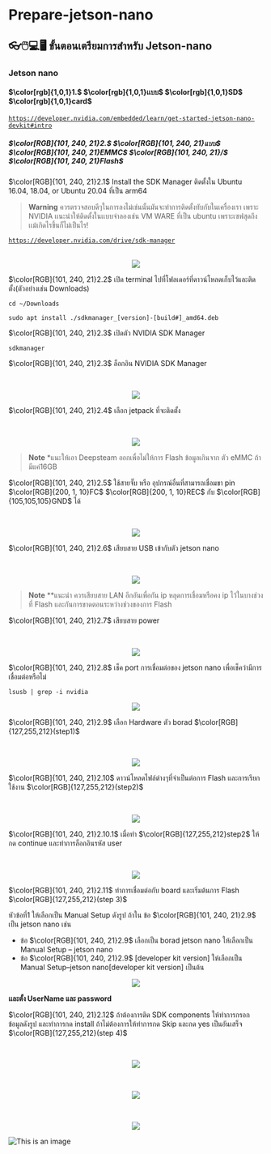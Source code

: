# Prepare-jetson-nano
## 👓🖱️💻🖥️ ขั้นตอนเตรียมการสำหรับ Jetson-nano
### Jetson nano
#### $\color[rgb]{1,0,1}1.$ $\color[rgb]{1,0,1}เเบบ$ $\color[rgb]{1,0,1}SD$ $\color[rgb]{1,0,1}card$
<code>https://developer.nvidia.com/embedded/learn/get-started-jetson-nano-devkit#intro</code>
##### $\color[RGB]{101, 240, 21}2.$ $\color[RGB]{101, 240, 21}แบบ$ $\color[RGB]{101, 240, 21}EMMC$ $\color[RGB]{101, 240, 21}/$ $\color[RGB]{101, 240, 21}Flash$
<p>$\color[RGB]{101, 240, 21}2.1$ Install the SDK Manager ติดตั้งใน Ubuntu 16.04, 18.04, or Ubuntu 20.04 ที่เป็น arm64</p>

> **Warning**
> ควรตรวจสอบดีๆในการลงไม่เช่นนั้นมันจะทำการติดตั้งทับกับในเครื่องเรา เพราะ NVIDIA เเนะนำให้ติดตั้งในเเบบจำลองเช่น VM WARE ที่เป็น ubuntu เพราะเซฟสุดถึงเเม้เกิดไรขึ้นก็ไม่เป็นไร!

<a href="https://developer.nvidia.com/drive/sdk-manager"><code>https://developer.nvidia.com/drive/sdk-manager</code></a>
<br><br>
<p align="center">
  <img src="img/1.png" />
</p>
<p>$\color[RGB]{101, 240, 21}2.2$ เปิด terminal ไปที่โฟลเดอร์ที่ดาวน์โหลดเก็บไว้และติดตั้ง(ตัวอย่างเช่น Downloads)</p>

```
cd ~/Downloads
```
```
sudo apt install ./sdkmanager_[version]-[build#]_amd64.deb
```
<p>$\color[RGB]{101, 240, 21}2.3$ เปิดตัว NVIDIA SDK Manager </p>
  
```
sdkmanager
```
<p>$\color[RGB]{101, 240, 21}2.3$ ล็อกอิน NVIDIA SDK Manager</p>
<br>
<p align="center">
  <img src="img/2.png" />
</p>

<p>$\color[RGB]{101, 240, 21}2.4$ เลือก jetpack ที่จะติดตั้ง</p>
<br>
<p align="center">
  <img src="img/3.png" />
</p>

> **Note**
> *แนะให้เอา Deepsteam ออกเพื่อไม่ให้การ Flash ข้อมูลเกินจาก ตัว eMMC ถ้ามีแค่16GB 
<p>$\color[RGB]{101, 240, 21}2.5$ ใช้สายจั๊บ หรือ อุปกรณ์อื่นที่สามารถเชื่อมขา pin $\color[RGB]{200, 1, 10}FC$ $\color[RGB]{200, 1, 10}REC$ กับ $\color[RGB]{105,105,105}GND$ ได้
</p>
<br>
<p align="center">
  <img src="img/4.png" />
</p>
<p>$\color[RGB]{101, 240, 21}2.6$ เสียบสาย USB เข้ากับตัว jetson nano </p>
<br>
<p align="center">
  <img src="img/5.png" />
</p>

> **Note**
> **แนะนำ ควรเสียบสาย LAN อีกอันเพื่อกัน ip หลุดการเชื่อมหรือคง ip ไว้ในบางช่วงที่ Flash และกันการขาดตอนระหว่างช่วงของการ Flash
<p>$\color[RGB]{101, 240, 21}2.7$ เสียบสาย power </p>
<br>
<p align="center">
  <img src="img/6.png" />
</p>
<p>$\color[RGB]{101, 240, 21}2.8$ เช็ค port การเชื่อมต่อของ jetson nano เพื่อเช็คว่ามีการเชื่อมต่อหรือไม่</p>

```
lsusb | grep -i nvidia
```
<p align="center">
  <img src="img/7.png" />
</p>
<p>$\color[RGB]{101, 240, 21}2.9$ เลือก Hardware ตัว borad $\color[RGB]{127,255,212}(step1)$</p>
<br>
<p align="center">
  <img src="img/8.png" />
</p>
<p>$\color[RGB]{101, 240, 21}2.10$ ดาวน์โหลดไฟล์ต่างๆที่จำเป็นต่อการ Flash และการเรียกใช้งาน $\color[RGB]{127,255,212}(step2)$</p>
<br>
<p align="center">
  <img src="img/9.png" />
</p>
<p>$\color[RGB]{101, 240, 21}2.10.1$ เมื่อทำ $\color[RGB]{127,255,212}step2$ ให้กด continue และทำการล็อกอินรหัส user</p>
<br>
<p align="center">
  <img src="img/10.png" />
</p>
<p>$\color[RGB]{101, 240, 21}2.11$ ทำการเชื่อมต่อกับ board และเริ่มต้นการ Flash $\color[RGB]{127,255,212}(step 3)$</p>
<p>  หัวข้อที่1 ให้เลือกเป็น Manual Setup ดังรูป ถ้าใน ข้อ $\color[RGB]{101, 240, 21}2.9$ เป็น jetson nano เช่น </p>

- ข้อ $\color[RGB]{101, 240, 21}2.9$ เลือกเป็น borad jetson nano ให้เลือกเป็น Manual Setup – jetson nano
- ข้อ $\color[RGB]{101, 240, 21}2.9$ [developer kit version] ให้เลือกเป็น Manual Setup–jetson nano[developer kit version] เป็นต้น

<p align="center">
  <img src="img/11.png" />
</p>

<p><b>เเละตั้ง UserName และ password</b></p>
<p>$\color[RGB]{101, 240, 21}2.12$ ถ้าต้องการติด SDK components ให้ทำการกรอกข้อมูลดังรูป และทำการกด install ถ้าไม่ต้องการให้ทำการกด Skip และกด yes เป็นอันเสร็จ $\color[RGB]{127,255,212}(step 4)$</p>
<br>
<p align="center">
  <img src="img/12.png" />
</p>
<br>
<p align="center">
  <img src="img/13.png" />
</p>
<br>
<p align="center">
  <img src="img/14.png" />
</p>

![This is an image](https://svgsilh.com/svg/306245.svg)
